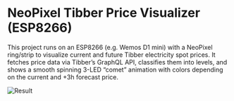 # NeoPixel Tibber Price Visualizer (ESP8266)
This project runs on an ESP8266 (e.g. Wemos D1 mini) with a NeoPixel ring/strip to visualize current and future Tibber electricity spot prices.
It fetches price data via Tibber’s GraphQL API, classifies them into levels, and shows a smooth spinning 3-LED “comet” animation with colors depending on the current and +3h forecast price.

![Result](./result.gif)
